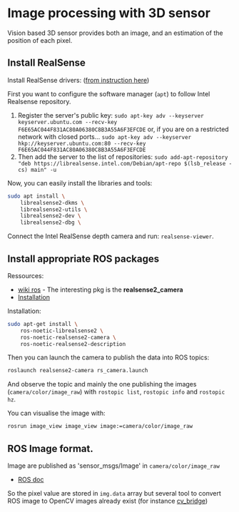 # Image processing with 3D sensor

Vision based 3D sensor provides both an image, and an estimation of the position of each pixel.

## Install RealSense

Install RealSense drivers: ([from instruction here](https://github.com/IntelRealSense/librealsense/blob/master/doc/distribution_linux.md))


First you want to configure the software manager (`apt`) to follow Intel Realsense repository.

1. Register the server's public key: `sudo apt-key adv --keyserver keyserver.ubuntu.com --recv-key F6E65AC044F831AC80A06380C8B3A55A6F3EFCDE` or, if you are on a restricted network with closed ports... `sudo apt-key adv --keyserver hkp://keyserver.ubuntu.com:80 --recv-key F6E65AC044F831AC80A06380C8B3A55A6F3EFCDE`
2. Then add the server to the list of repositories: `sudo add-apt-repository "deb https://librealsense.intel.com/Debian/apt-repo $(lsb_release -cs) main" -u`

Now, you can easily install the libraries and tools:

```bash
sudo apt install \
    librealsense2-dkms \
    librealsense2-utils \
    librealsense2-dev \
    librealsense2-dbg \
```

Connect the Intel RealSense depth camera and run: `realsense-viewer`.

## Install appropriate ROS packages

Ressources:

* [wiki ros](http://wiki.ros.org/RealSense) - The interesting pkg is the **realsense2_camera**
* [Installation](https://github.com/IntelRealSense/realsense-ros#installation-instructions)

Installation:

```bash
sudo apt-get install \
    ros-noetic-librealsense2 \
    ros-noetic-realsense2-camera \
    ros-noetic-realsense2-description
```

Then you can launch the camera to publish the data into ROS topics:

```bash
roslaunch realsense2-camera rs_camera.launch
```

And observe the topic and mainly the one publishing the images (`camera/color/image_raw`) with `rostopic list`,  `rostopic info` and  `rostopic hz`.

You can visualise the image with:

```bash
rosrun image_view image_view image:=camera/color/image_raw
```

## ROS Image format.

Image are published as 'sensor_msgs/Image' in `camera/color/image_raw`

* [ROS doc](https://docs.ros.org/en/noetic/api/sensor_msgs/html/msg/Image.html)

So the pixel value are stored in `img.data` array but several tool to convert ROS image to OpenCV images already exist (for instance [cv_bridge](http://wiki.ros.org/cv_bridge/Tutorials/ConvertingBetweenROSImagesAndOpenCVImagesPython))

